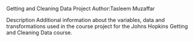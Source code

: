 Getting and Cleaning Data Project
Author:Tasleem Muzaffar

Description
Additional information about the variables, data and transformations used in the course project for the Johns Hopkins Getting and Cleaning Data course.
